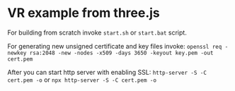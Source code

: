 # VR example from three.js

For building from scratch invoke `start.sh` or `start.bat` script.

For generating new unsigned certificate and key files invoke:
`openssl req -newkey rsa:2048 -new -nodes -x509 -days 3650 -keyout key.pem -out cert.pem`

After you can start http server with enabling SSL:
`http-server -S -C cert.pem -o` or `npx http-server -S -C cert.pem -o`